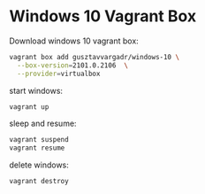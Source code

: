 # Windows 10 Vagrant Box

Download windows 10 vagrant box:
```bash
vagrant box add gusztavvargadr/windows-10 \
  --box-version=2101.0.2106  \
  --provider=virtualbox
```

start windows:
```bash
vagrant up
```

sleep and resume:
```bash
vagrant suspend
vagrant resume
```

delete windows:
```bash
vagrant destroy
```
